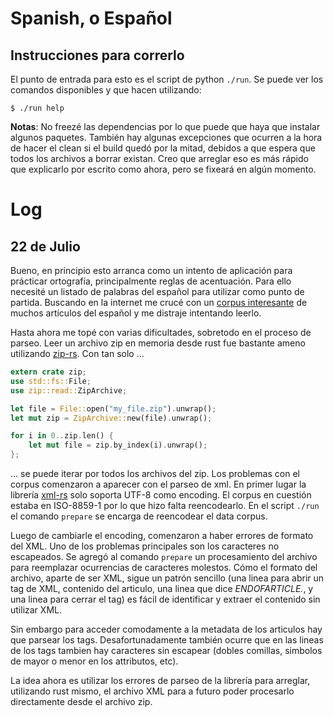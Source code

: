 
Spanish, o Español
==================

Instrucciones para correrlo
---------------------------

El punto de entrada para esto es el script de python `./run`. Se puede ver los
comandos disponibles y que hacen utilizando:

```
$ ./run help
```

**Notas**: No freezé las dependencias por lo que puede que haya que instalar algunos
paquetes. También hay algunas excepciones que ocurren a la hora de hacer el
clean si el build quedó por la mitad, debidos a que espera que todos los
archivos a borrar existan. Creo que arreglar eso es más rápido que explicarlo
por escrito como ahora, pero se fixeará en algún momento.

Log
===

22 de Julio
-----------

Bueno, en principio esto arranca como un intento de aplicación para prácticar
ortografía, principalmente reglas de acentuación. Para ello necesité un listado
de palabras del español para utilizar como punto de partida. Buscando en la
internet me crucé con un [corpus interesante][1] de muchos artículos del
español y me distraje intentando leerlo.

Hasta ahora me topé con varias dificultades, sobretodo en el proceso de parseo.
Leer un archivo zip en memoria desde rust fue bastante ameno utilizando
[zip-rs][2]. Con tan solo ...

```rust
extern crate zip;
use std::fs::File;
use zip::read::ZipArchive;

let file = File::open("my_file.zip").unwrap();
let mut zip = ZipArchive::new(file).unwrap();

for i in 0..zip.len() {
    let mut file = zip.by_index(i).unwrap();
};
```

... se puede iterar por todos los archivos del zip. Los problemas con el corpus
comenzaron a aparecer con el parseo de xml. En primer lugar la librería [xml-rs][3]
solo soporta UTF-8 como encoding. El corpus en cuestión estaba en ISO-8859-1 por lo
que hizo falta reencodearlo. En el script `./run` el comando `prepare` se encarga
de reencodear el data corpus. 

Luego de cambiarle el encoding, comenzaron a haber errores de formato del XML.
Uno de los problemas principales son los caracteres no escapeados. Se agregó al
comando `prepare` un procesamiento del archivo para reemplazar ocurrencias de
caracteres molestos. Cómo el formato del archivo, aparte de ser XML, sigue un
patrón sencillo (una linea para abrir un tag de XML, contenido del articulo,
una linea que dice _ENDOFARTICLE._, y una linea para cerrar el tag) es fácil de
identificar y extraer el contenido sin utilizar XML.

Sin embargo para acceder comodamente a la metadata de los articulos hay que
parsear los tags. Desafortunadamente también ocurre que en las lineas de los
tags tambien hay caracteres sin escapear (dobles comillas, simbolos de mayor o
menor en los attributos, etc).

La idea ahora es utilizar los errores de parseo de la librería para arreglar,
utilizando rust mismo, el archivo XML para a futuro poder procesarlo
directamente desde el archivo zip.




[1]: https://www.kaggle.com/rtatman/120-million-word-spanish-corpus#spanish_corpus.zip
[2]: https://github.com/mvdnes/zip-rs
[3]: https://github.com/netvl/xml-rs

